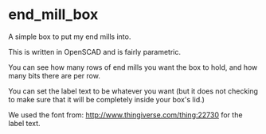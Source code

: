 end_mill_box
============

A simple box to put my end mills into.

This is written in OpenSCAD and is fairly parametric.

You can see how many rows of end mills you want the box to hold, and
how many bits there are per row.

You can set the label text to be whatever you want (but it does not
checking to make sure that it will be completely inside your box's
lid.)

We used the font from: http://www.thingiverse.com/thing:22730
for the label text.

